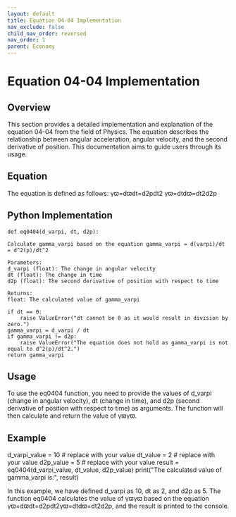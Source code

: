 ```yaml
---
layout: default
title: Equation 04-04 Implementation
nav_exclude: false
child_nav_order: reversed
nav_order: 1
parent: Economy
---
```

# Equation 04-04 Implementation
## Overview

This section provides a detailed implementation and explanation of the equation 04-04 from the field of Physics. The equation describes the relationship between angular acceleration, angular velocity, and the second derivative of position. This documentation aims to guide users through its usage.
## Equation

The equation is defined as follows:
γϖ=dϖdt=d2pdt2
γϖ​=dtdϖ​=dt2d2p​
## Python Implementation

    def eq0404(d_varpi, dt, d2p):
    
    Calculate gamma_varpi based on the equation gamma_varpi = d(varpi)/dt = d^2(p)/dt^2

    Parameters:
    d_varpi (float): The change in angular velocity
    dt (float): The change in time
    d2p (float): The second derivative of position with respect to time

    Returns:
    float: The calculated value of gamma_varpi
    
    if dt == 0:
        raise ValueError("dt cannot be 0 as it would result in division by zero.")
    gamma_varpi = d_varpi / dt
    if gamma_varpi != d2p:
        raise ValueError("The equation does not hold as gamma_varpi is not equal to d^2(p)/dt^2.")
    return gamma_varpi

## Usage

To use the eq0404 function, you need to provide the values of d_varpi (change in angular velocity), dt (change in time), and d2p (second derivative of position with respect to time) as arguments. The function will then calculate and return the value of γϖγϖ​.
## Example


  d_varpi_value = 10  # replace with your value
  dt_value = 2        # replace with your value
  d2p_value = 5       # replace with your value
  result = eq0404(d_varpi_value, dt_value, d2p_value)
  print("The calculated value of gamma_varpi is:", result)

In this example, we have defined d_varpi as 10, dt as 2, and d2p as 5. The function eq0404 calculates the value of γϖγϖ​ based on the equation γϖ=dϖdt=d2pdt2γϖ​=dtdϖ​=dt2d2p​, and the result is printed to the console.
